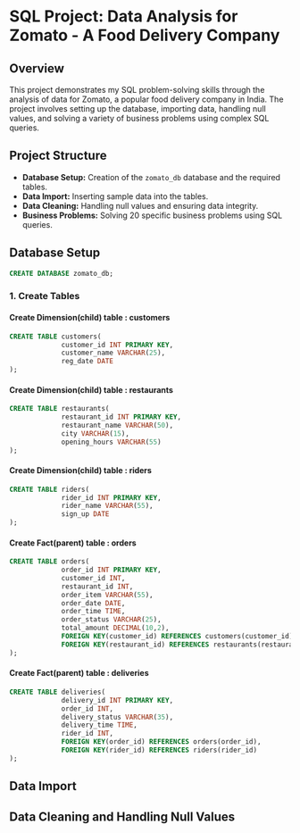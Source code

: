 # SQL Project: Data Analysis for Zomato - A Food Delivery Company

## Overview

This project demonstrates my SQL problem-solving skills through the analysis of data for Zomato, a popular food delivery company in India. The project involves setting up the database, importing data, handling null values, and solving a variety of business problems using complex SQL queries.

## Project Structure

- **Database Setup:** Creation of the `zomato_db` database and the required tables.
- **Data Import:** Inserting sample data into the tables.
- **Data Cleaning:** Handling null values and ensuring data integrity.
- **Business Problems:** Solving 20 specific business problems using SQL queries.

## Database Setup
```sql
CREATE DATABASE zomato_db;
```
### 1. Create Tables
#### Create Dimension(child) table : customers
```sql
CREATE TABLE customers(
			 customer_id INT PRIMARY KEY,
			 customer_name VARCHAR(25),
			 reg_date DATE
);
```
#### Create Dimension(child) table : restaurants
```sql
CREATE TABLE restaurants(
			 restaurant_id INT PRIMARY KEY,
			 restaurant_name VARCHAR(50),
			 city VARCHAR(15),
			 opening_hours VARCHAR(55)
);
```
#### Create Dimension(child) table : riders
```sql
CREATE TABLE riders(
			 rider_id INT PRIMARY KEY,
			 rider_name	VARCHAR(55),
			 sign_up DATE
);
```
#### Create Fact(parent) table : orders
```sql
CREATE TABLE orders(
     		 order_id INT PRIMARY KEY,
			 customer_id INT,
			 restaurant_id INT,
			 order_item VARCHAR(55),
			 order_date DATE,
			 order_time TIME,
			 order_status VARCHAR(25),
			 total_amount DECIMAL(10,2),
			 FOREIGN KEY(customer_id) REFERENCES customers(customer_id),
			 FOREIGN KEY(restaurant_id) REFERENCES restaurants(restaurant_id)
);
```
#### Create Fact(parent) table : deliveries
```sql
CREATE TABLE deliveries(
    		 delivery_id INT PRIMARY KEY,
			 order_id INT,
			 delivery_status VARCHAR(35),
			 delivery_time TIME,
			 rider_id INT,
			 FOREIGN KEY(order_id) REFERENCES orders(order_id),
			 FOREIGN KEY(rider_id) REFERENCES riders(rider_id)
);
```


## Data Import

## Data Cleaning and Handling Null Values
